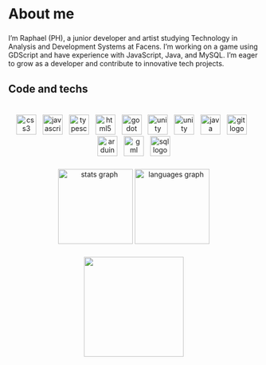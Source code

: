 <h1 align="left">About me</h1>

###

<p align="left">I’m Raphael (PH), a junior developer and artist studying Technology in Analysis and Development Systems at Facens. I’m working on a game using GDScript and have experience with JavaScript, Java, and MySQL. I’m eager to grow as a developer and contribute to innovative tech projects.</p>

###

<h2 align="left">Code and techs</h2>

###

<br clear="both">

<div align="center">
  <img src="https://skillicons.dev/icons?i=css" height="40" alt="css3 logo"  />
  <img width="5" />
  <img src="https://skillicons.dev/icons?i=js" height="40" alt="javascript logo"  />
  <img width="5" />
  <img src="https://skillicons.dev/icons?i=ts" height="40" alt="typescript logo"  />
  <img width="5" />
  <img src="https://skillicons.dev/icons?i=html" height="40" alt="html5 logo"  />
  <img width="5" />
  <img src="https://skillicons.dev/icons?i=godot" height="40" alt="godot logo"  />
  <img width="5" />
  <img src="https://skillicons.dev/icons?i=arch" height="40" alt="unity logo"  />
  <img width="5" />
  <img src="https://skillicons.dev/icons?i=unity" height="40" alt="unity logo"  />
  <img width="5" />
  <img src="https://skillicons.dev/icons?i=java" height="40" alt="java logo"  />
  <img width="5" />
  <img src="https://skillicons.dev/icons?i=git" height="40" alt="git logo"  />
  <img width="5" />
  <img src="https://skillicons.dev/icons?i=arduino" height="40" alt="arduino logo"/>
  <img width="5" />
  <img src="https://skillicons.dev/icons?i=gamemakerstudio" height="40" alt="gml logo"/>
  <img width="5" />
  <img src="https://skillicons.dev/icons?i=mysql" height="40" alt="sql logo"/>
</div>

###

<div align="center">
  <img src="https://github-readme-stats.vercel.app/api?username=PH-T7&hide_title=false&hide_rank=false&show_icons=true&include_all_commits=true&count_private=true&disable_animations=false&theme=dracula&locale=en&hide_border=false&order=1" height="150" alt="stats graph"  />
  <img src="https://github-readme-stats.vercel.app/api/top-langs?username=PH-T7&locale=en&hide_title=false&layout=compact&card_width=320&langs_count=5&theme=dracula&hide_border=false&order=2" height="150" alt="languages graph"  />
</div>

###



###

<div align="center">
  <img height="200" src="https://media.tenor.com/G0Ia-vR_W5gAAAAM/fuuka-yamagishi-sip.gif"  />
</div>

###
